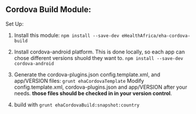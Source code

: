 Cordova Build Module:
-----

Set Up:

1. Install this module:
`npm install --save-dev eHealthAfrica/eha-cordova-build`

2. Install cordova-android platform. This is done locally,
so each app can chose different versions shuold they want to.
`npm install --save-dev cordova-android`

3. Generate the cordova-plugins.json config.template.xml, and app/VERSION files:
`grunt ehaCordovaTemplate`
Modify config.template.xml, cordova-plugins.json and app/VERSION after your needs. **those files should be checked in in your version control**.

4. build with `grunt ehaCordovaBuild:snapshot:country`

